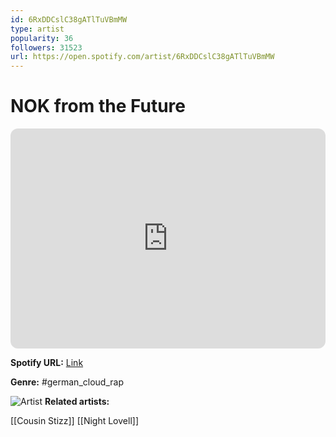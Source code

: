 ```yaml
---
id: 6RxDDCslC38gATlTuVBmMW
type: artist
popularity: 36
followers: 31523
url: https://open.spotify.com/artist/6RxDDCslC38gATlTuVBmMW
---
```

# NOK from the Future

<iframe style="border-radius:12px" src="https://open.spotify.com/embed/artist/6RxDDCslC38gATlTuVBmMW" width="100%" height="352" frameBorder="0" allowfullscreen="" allow="autoplay; clipboard-write; encrypted-media; fullscreen; picture-in-picture" loading="lazy"></iframe>

**Spotify URL:** [Link](https://open.spotify.com/artist/6RxDDCslC38gATlTuVBmMW)

**Genre:**  #german_cloud_rap

![Artist](https://i.scdn.co/image/ab6761610000e5eb73f14f6d38a5167b002d1b4f)
**Related artists:**

[[Cousin Stizz]]
[[Night Lovell]]
